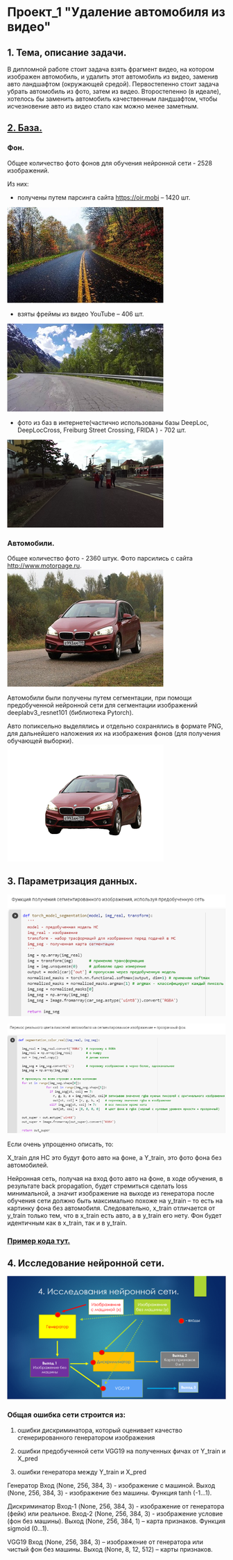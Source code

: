 # Проект_1 "Удаление автомобиля из видео"

## 1. Тема, описание задачи.
В дипломной работе стоит задача взять фрагмент видео, на котором изображен автомобиль, и удалить этот автомобиль из видео, заменив авто ландшафтом (окружающей средой). 
Первостепенно стоит задача убрать автомобиль из фото, затем из видео. 
Второстепенно (в идеале), хотелось бы заменить автомобиль качественным ландшафтом, чтобы исчезновение авто из видео стало как можно менее заметным.

## [2. База.](https://github.com/alnibl/Portfolio/blob/main/Сбор%2C_анализ_и_парсинг_данных_ipynb"".ipynb)
### Фон.
Общее количество фото фонов для обучения нейронной сети - 2528 изображений.

Из них:

- получены путем парсинга сайта https://oir.mobi – 1420 шт.

![](/images/130.jpg)
- взяты фреймы из видео YouTube – 406 шт.

![](/images/0_38.jpg)
- фото из баз в интернете(частично использованы базы DeepLoc, DeepLocCross, Freiburg Street Crossing, FRIDA ) - 702 шт.

![](/images/Image_79.png)

### Автомобили.
Общее количество фото - 2360 штук.
Фото парсились с сайта http://www.motorpage.ru.
![](/images/16.jpg)

Автомобили были получены путем сегментации, при помощи предобученной нейронной сети для сегментации изображений deeplabv3_resnet101 (библиотека Pytorch).

Авто попиксельно выделялись и отдельно сохранялись в формате PNG, для дальнейшего наложения их на изображения фонов (для получения обучающей выборки).
![](/images/45.png)

## 3. Параметризация данных.

![](/images/seg_1.png)

![](/images/seg_2.png)

Если очень упрощенно описать, то:

X_train для НС это будут фото авто на фоне, а Y_train, это фото фона без автомобилей. 

Нейронная сеть, получая на вход фото авто на фоне, в ходе обучения, в результате back propagation, будет стремиться сделать loss минимальной, а значит изображение на выходе из генератора после обучения сети должно быть максимально похоже на y_train – то есть на картинку фона без автомобиля.
Следовательно, x_train отличается от y_train только тем, что в x_train есть авто, а в y_train его нету. Фон будет идентичным как в x_train, так и в y_train.

### [Пример кода тут.](https://github.com/alnibl/Portfolio/blob/main/"Эксперементы_с_GAN_lodki_ipynb"".ipynb)

## 4. Исследование нейронной сети.
![](/images/4.png)

### Общая ошибка сети строится из:
1) ошибки дискриминатора, который оценивает качество сгенерированного генератором изображения

2) ошибки предобученной сети VGG19 на полученных фичах от Y_train и X_pred

3) ошибки генератора между Y_train и X_pred

Генератор 
Вход (None, 256, 384, 3) - изображение с машиной.
Выход (None, 256, 384, 3) - изображение без машины. Функция tanh (-1…1).

Дискриминатор
Вход-1 (None, 256, 384, 3) - изображение от генератора (фейк) или реальное.
Вход-2 (None, 256, 384, 3) - изображение условие (фон без машины).
Выход  (None, 256, 384, 1) – карта признаков. Функция sigmoid (0…1).

VGG19
Вход (None, 256, 384, 3) – изображение от генератора или чистый фон без машины.
Выход (None, 8, 12, 512) – карты признаков.


